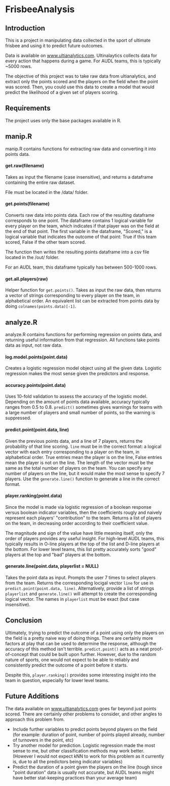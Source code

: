 # FrisbeeAnalysis

## Introduction
This is a project in manipulating data collected in the sport of ultimate frisbee and using it to predict future outcomes.

Data is available on www.ultianalytics.com. Ultinalaytics collects data for every action that happens during a game. For AUDL teams, this is typically ~5000 rows.

The objective of this project was to take raw data from ultianalytics, and extract only the points scored and the players on the field when the point was scored. Then, you could use this data to create a model that would predict the likelihood of a given set of players scoring.

## Requirements
The project uses only the base packages available in R.

## manip.R
manip.R contains functions for extracting raw data and converting it into points data.

#### get.raw(filename)
Takes as input the filename (case insensitive), and returns a dataframe containing the entire raw dataset.

File must be located in the /data/ folder.

#### get.points(filename)
Converts raw data into points data. Each row of the resulting dataframe corresponds to one point. The dataframe contains 1 logical variable for every player on the team, which indicates if that player was on the field at the end of that point. The first variable in the dataframe, "Scored," is a logical variable that indicates the outcome of that point: True if this team scored, False if the other team scored.

The function then writes the resulting points dataframe into a csv file located in the /out/ folder.

For an AUDL team, this dataframe typically has between 500-1000 rows.

#### get.all.players(raw)
Helper function for `get.points()`. Takes as input the raw data, then returns a vector of strings corresponding to every player on the team, in alphabetical order.
An equivalent list can be extracted from points data by doing `colnames(points.data)[-1]`.

## analyze.R
analyze.R contains functions for performing regression on points data, and returning useful information from that regression.
All functions take points data as input, not raw data.

#### log.model.points(point.data)
Creates a logistic regression model object using all the given data. Logistic regression makes the most sense given the predictors and response.

#### accuracy.points(point.data)
Uses 10-fold validation to assess the accuracy of the logistic model.
Depending on the amount of points data available, accuracy typically ranges from 0.5 to 0.8.
`predict()` sometimes gives warnings for teams with a large number of players and small number of points, so the warning is suppressed.

#### predict.point(point.data, line)
Given the previous points data, and a line of 7 players, returns the probability of that line scoring.
`line` must be in the correct format: a logical vector with each entry corresponding to a player on the team, in alphabetical order. True entries mean the player is on the line, False entries mean the player is not on the line. The length of the vector must be the same as the total number of players on the team. You can specify any number of players on the line, but it would make the most sense to specify 7 players.
Use the `generate.line()` function to generate a line in the correct format.

#### player.ranking(point.data)
Since the model is made via logistic regression of a boolean response versus boolean indicator variables, then the coefficients rougly and naively represent each players' "contribution" to the team. Returns a list of players on the team, in decreasing order according to their coefficient value.

The magnitude and sign of the value have little meaning itself, only the order of players provides any useful insight.
For high-level AUDL teams, this typically results in O-line players at the top of the list and D-line players at the bottom.
For lower level teams, this list pretty accurately sorts "good" players at the top and "bad" players at the bottom.

#### generate.line(point.data, playerlist = NULL)
Takes the point data as input. Prompts the user 7 times to select players from the team. Returns the corresponding locigal vector `line` for use in `predict.point(point.data, line)`.
Alternatively, provide a list of strings `playerlist` and `generate.line()` will attempt to create the corresponding logical vector. The names in `playerlist` must be exact (but case insensitive).

## Conclusion
Ultimately, trying to predict the outcome of a point using only the players on the field is a pretty naive way of doing things. There are certainly more factors at play that can be used to determine the response, although the accuracy of this method isn't terrible. `predict.point()` acts as a neat proof-of-concept that could be built upon further. However, due to the random nature of sports, one would not expect to be able to reliably and consistently predict the outcome of a point before it starts.

Despite this, `player.ranking()` provides some interesting insight into the team in question, especially for lower level teams.

## Future Additions
The data available on www.ultianalytics.com goes far beyond just points scored. There are certainly other problems to consider, and other angles to approach this problem from.
 * Include further variables to predict points beyond players on the field (for example: duration of point, number of points played already, number of turnovers in the point, etc)
 * Try another model for prediction. Logistic regression made the most sense to me, but other classification methods may work better. (However I would not expect kNN to work for this problem as it currently is, due to all the predictors being indicator variables)
 * Predict the duration of a point given the players on the line (tough since "point duration" data is usually not accurate, but AUDL teams might have better stat-keeping practices than your average team)
